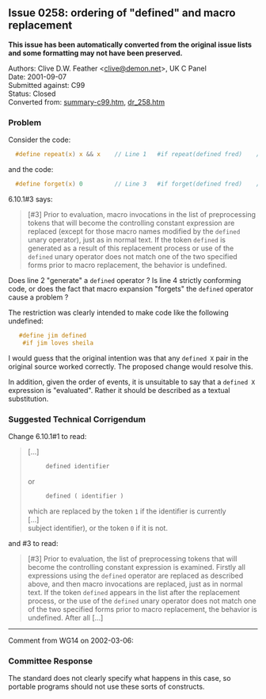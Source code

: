 ## Issue 0258: ordering of "defined" and macro replacement

**This issue has been automatically converted from the original issue lists and some formatting may not have been preserved.**

Authors: Clive D.W. Feather \<clive@demon.net\>, UK C Panel  
Date: 2001-09-07  
Submitted against: C99  
Status: Closed  
Converted from: [summary-c99.htm](https://www.open-std.org/jtc1/sc22/wg14/www/docs/summary-c99.htm), [dr_258.htm](https://www.open-std.org/jtc1/sc22/wg14/www/docs/dr_258.htm)

### Problem

Consider the code:

```c
  #define repeat(x) x && x    // Line 1   #if repeat(defined fred)    // Line 2
```

and the code:

```c
  #define forget(x) 0         // Line 3   #if forget(defined fred)    // Line 4
```

6.10.1#3 says:

> \[#3] Prior to evaluation, macro invocations in the list of preprocessing tokens
> that will become the controlling constant expression are replaced (except for
> those macro names modified by the `defined` unary operator), just as in normal
> text. If the token `defined` is generated as a result of this replacement
> process or use of the `defined` unary operator does not match one of the two
> specified forms prior to macro replacement, the behavior is undefined.

Does line 2 "generate" a `defined` operator ? Is line 4 strictly conforming
code, or does the fact that macro expansion "forgets" the `defined` operator
cause a problem ?

The restriction was clearly intended to make code like the following undefined:

```c
   #define jim defined
    #if jim loves sheila
```

I would guess that the original intention was that any `defined X` pair in the
original source worked correctly. The proposed change would resolve this.

In addition, given the order of events, it is unsuitable to say that a `defined
X` expression is "evaluated". Rather it should be described as a textual
substitution.

### Suggested Technical Corrigendum

Change 6.10.1#1 to read:

> \[...]
>
> ```c
>      defined identifier
> ```
>
> or
>
> ```c
>      defined ( identifier )
> ```
>
> which are replaced by the token `1` if the identifier is currently  
> \[...]  
> subject identifier), or the token `0` if it is not.

and #3 to read:

> \[#3] Prior to evaluation, the list of preprocessing tokens that will become the
> controlling constant expression is examined. Firstly all expressions using the
> `defined` operator are replaced as described above, and then macro invocations
> are replaced, just as in normal text. If the token `defined` appears in the list
> after the replacement process, or the use of the `defined` unary operator does
> not match one of the two specified forms prior to macro replacement, the
> behavior is undefined. After all \[...]

---

Comment from WG14 on 2002-03-06:

### Committee Response

The standard does not clearly specify what happens in this case, so portable
programs should not use these sorts of constructs.
